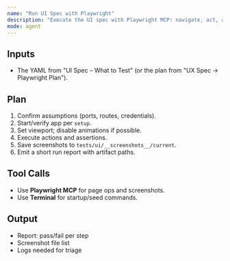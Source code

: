 ```yaml
---
name: "Run UI Spec with Playwright"
description: "Execute the UI spec with Playwright MCP: navigate, act, assert, screenshot."
mode: agent
---
```


## Inputs
- The YAML from "UI Spec – What to Test" (or the plan from "UX Spec → Playwright Plan").

## Plan
1) Confirm assumptions (ports, routes, credentials).
2) Start/verify app per `setup`.
3) Set viewport; disable animations if possible.
4) Execute actions and assertions.
5) Save screenshots to `tests/ui/__screenshots__/current`.
6) Emit a short run report with artifact paths.

## Tool Calls
- Use **Playwright MCP** for page ops and screenshots.
- Use **Terminal** for startup/seed commands.

## Output
- Report: pass/fail per step
- Screenshot file list
- Logs needed for triage
